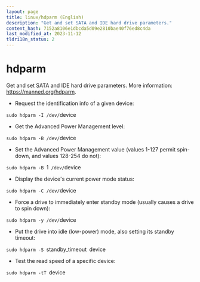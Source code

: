 ```yaml
---
layout: page
title: linux/hdparm (English)
description: "Get and set SATA and IDE hard drive parameters."
content_hash: 7152a8106e1dbcda5d09e2810bae40f76ed8c4da
last_modified_at: 2023-11-12
tldri18n_status: 2
---
```

# hdparm

Get and set SATA and IDE hard drive parameters.
More information: <https://manned.org/hdparm>.

- Request the identification info of a given device:

`sudo hdparm -I /dev/`<span class="tldr-var badge badge-pill bg-dark-lm bg-white-dm text-white-lm text-dark-dm font-weight-bold">device</span>

- Get the Advanced Power Management level:

`sudo hdparm -B /dev/`<span class="tldr-var badge badge-pill bg-dark-lm bg-white-dm text-white-lm text-dark-dm font-weight-bold">device</span>

- Set the Advanced Power Management value (values 1-127 permit spin-down, and values 128-254 do not):

`sudo hdparm -B `<span class="tldr-var badge badge-pill bg-dark-lm bg-white-dm text-white-lm text-dark-dm font-weight-bold">1</span>` /dev/`<span class="tldr-var badge badge-pill bg-dark-lm bg-white-dm text-white-lm text-dark-dm font-weight-bold">device</span>

- Display the device's current power mode status:

`sudo hdparm -C /dev/`<span class="tldr-var badge badge-pill bg-dark-lm bg-white-dm text-white-lm text-dark-dm font-weight-bold">device</span>

- Force a drive to immediately enter standby mode (usually causes a drive to spin down):

`sudo hdparm -y /dev/`<span class="tldr-var badge badge-pill bg-dark-lm bg-white-dm text-white-lm text-dark-dm font-weight-bold">device</span>

- Put the drive into idle (low-power) mode, also setting its standby timeout:

`sudo hdparm -S `<span class="tldr-var badge badge-pill bg-dark-lm bg-white-dm text-white-lm text-dark-dm font-weight-bold">standby_timeout</span>` `<span class="tldr-var badge badge-pill bg-dark-lm bg-white-dm text-white-lm text-dark-dm font-weight-bold">device</span>

- Test the read speed of a specific device:

`sudo hdparm -tT `<span class="tldr-var badge badge-pill bg-dark-lm bg-white-dm text-white-lm text-dark-dm font-weight-bold">device</span>

